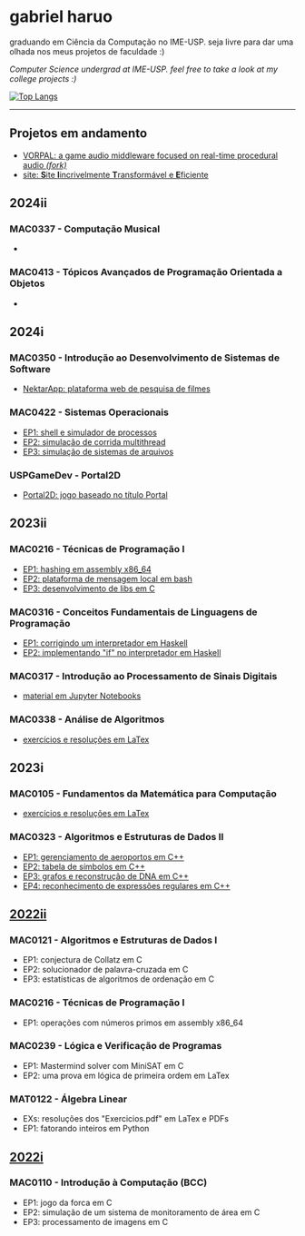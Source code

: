 # gabriel haruo

graduando em Ciência da Computação no IME-USP.
seja livre para dar uma olhada nos meus projetos de faculdade :)

_Computer Science undergrad at IME-USP._
_feel free to take a look at my college projects :)_

[![Top Langs](https://github-readme-stats.vercel.app/api/top-langs/?username=haruo-gabriel&hide_title=true&hide_progress=false&layout=compact&langs_count=16&theme=transparent&card_width=1024&size_weight=0.3&count_weight=0.7)](https://github.com/anuraghazra/github-readme-stats)
  
---

## Projetos em andamento

- [VORPAL: a game audio middleware focused on real-time procedural audio _(fork)_](https://github.com/haruo-gabriel/vorpal)
- [site: **S**ite **I**incrivelmente **T**ransformável e **E**ficiente](https://github.com/haruo-gabriel/site)

## 2024ii

### MAC0337 - Computação Musical

*

### MAC0413 - Tópicos Avançados de Programação Orientada a Objetos

* 

## 2024i

### MAC0350 - Introdução ao Desenvolvimento de Sistemas de Software

* [NektarApp: plataforma web de pesquisa de filmes](https://github.com/haruo-gabriel/nektarapp)

### MAC0422 - Sistemas Operacionais

* [EP1: shell e simulador de processos](https://github.com/haruo-gabriel/mac0422-ep1-2024i)
* [EP2: simulação de corrida multithread](https://github.com/haruo-gabriel/mac0422-ep2-2024i)
* [EP3: simulação de sistemas de arquivos](https://github.com/haruo-gabriel/mac0422-ep3-2024i)

### USPGameDev - Portal2D

* [Portal2D: jogo baseado no título Portal](https://github.com/haruo-gabriel/portal2d)

## 2023ii

### MAC0216 - Técnicas de Programação I

* [EP1: hashing em assembly x86_64](https://github.com/haruo-gabriel/mac0216-ep1-2023ii)
* [EP2: plataforma de mensagem local em bash](https://github.com/haruo-gabriel/mac0216-ep2-2023ii)
* [EP3: desenvolvimento de libs em C](https://github.com/haruo-gabriel/mac0216-ep3-2023ii)

### MAC0316 - Conceitos Fundamentais de Linguagens de Programação

* [EP1: corrigindo um interpretador em Haskell](https://github.com/haruo-gabriel/mac0316-ep1-2023ii)
* [EP2: implementando "if" no interpretador em Haskell](https://github.com/haruo-gabriel/mac0316-ep2-2023ii)

### MAC0317 - Introdução ao Processamento de Sinais Digitais

* [material em Jupyter Notebooks](https://github.com/haruo-gabriel/mac0317-2023ii)

### MAC0338 - Análise de Algoritmos

* [exercícios e resoluções em LaTex](https://github.com/haruo-gabriel/mac0338-listas-2023ii)

## 2023i

### MAC0105 - Fundamentos da Matemática para Computação

* [exercícios e resoluções em LaTex](https://github.com/haruo-gabriel/mac0105-exercicios-2023i)

### MAC0323 - Algoritmos e Estruturas de Dados II

* [EP1: gerenciamento de aeroportos em C++](https://github.com/haruo-gabriel/mac0323-ep1-2023i)
* [EP2: tabela de símbolos em C++](https://github.com/haruo-gabriel/mac0323-ep2-2023i)
* [EP3: grafos e reconstrução de DNA em C++](https://github.com/haruo-gabriel/mac0323-ep3-2023i)
* [EP4: reconhecimento de expressões regulares em C++](https://github.com/haruo-gabriel/mac0323-ep4-2023i)

## [2022ii](https://github.com/haruo-gabriel/bcc2022ii)

### MAC0121 - Algoritmos e Estruturas de Dados I

* EP1: conjectura de Collatz em C
* EP2: solucionador de palavra-cruzada em C
* EP3: estatísticas de algoritmos de ordenação em C

### MAC0216 - Técnicas de Programação I

* EP1: operações com números primos em assembly x86_64

### MAC0239 - Lógica e Verificação de Programas

* EP1: Mastermind solver com MiniSAT em C
* EP2: uma prova em lógica de primeira ordem em LaTex

### MAT0122 - Álgebra Linear

* EXs: resoluções dos "Exercicios.pdf" em LaTex e PDFs
* EP1: fatorando inteiros em Python

## [2022i](https://github.com/haruo-gabriel/bcc2022i)

### MAC0110 - Introdução à Computação (BCC)

* EP1: jogo da forca em C
* EP2: simulação de um sistema de monitoramento de área em C
* EP3: processamento de imagens em C
